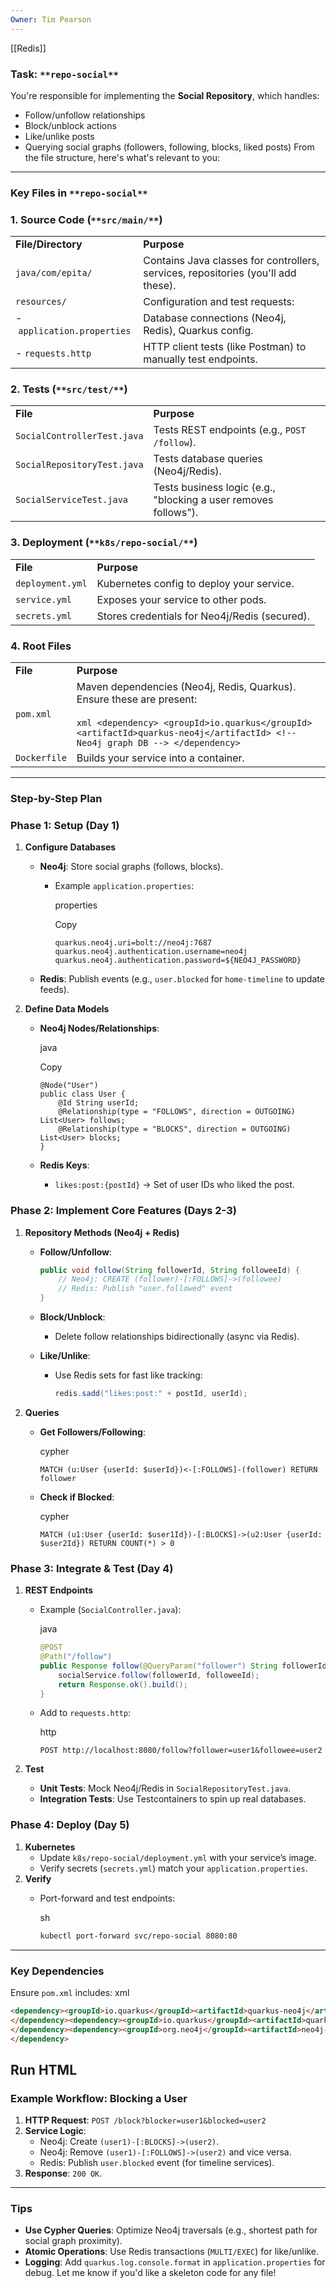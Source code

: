 ```yaml
---
Owner: Tim Pearson
---
```

[[Redis]]
### **Task:** `**repo-social**`
You're responsible for implementing the **Social Repository**, which handles:
- Follow/unfollow relationships
- Block/unblock actions
- Like/unlike posts
- Querying social graphs (followers, following, blocks, liked posts)
From the file structure, here's what's relevant to you:
---
### **Key Files in** `**repo-social**`
### **1. Source Code (**`**src/main/**`**)**
|   |   |
|---|---|
|**File/Directory**|**Purpose**|
|`java/com/epita/`|Contains Java classes for controllers, services, repositories (you'll add these).|
|`resources/`|Configuration and test requests:|
|- `application.properties`|Database connections (Neo4j, Redis), Quarkus config.|
|- `requests.http`|HTTP client tests (like Postman) to manually test endpoints.|
### **2. Tests (**`**src/test/**`**)**
|   |   |
|---|---|
|**File**|**Purpose**|
|`SocialControllerTest.java`|Tests REST endpoints (e.g., `POST /follow`).|
|`SocialRepositoryTest.java`|Tests database queries (Neo4j/Redis).|
|`SocialServiceTest.java`|Tests business logic (e.g., "blocking a user removes follows").|
### **3. Deployment (**`**k8s/repo-social/**`**)**
|   |   |
|---|---|
|**File**|**Purpose**|
|`deployment.yml`|Kubernetes config to deploy your service.|
|`service.yml`|Exposes your service to other pods.|
|`secrets.yml`|Stores credentials for Neo4j/Redis (secured).|
### **4. Root Files**
|   |   |
|---|---|
|**File**|**Purpose**|
|`pom.xml`|Maven dependencies (Neo4j, Redis, Quarkus). Ensure these are present:  <br>  <br>`xml <dependency> <groupId>io.quarkus</groupId> <artifactId>quarkus-neo4j</artifactId> <!-- Neo4j graph DB --> </dependency>`|
|`Dockerfile`|Builds your service into a container.|
---
### **Step-by-Step Plan**
### **Phase 1: Setup (Day 1)**
1. **Configure Databases**
    - **Neo4j**: Store social graphs (follows, blocks).
        - Example `application.properties`:
            
            properties
            
            Copy
            
            ```Plain
            quarkus.neo4j.uri=bolt://neo4j:7687
            quarkus.neo4j.authentication.username=neo4j
            quarkus.neo4j.authentication.password=${NEO4J_PASSWORD}
            ```
            
    - **Redis**: Publish events (e.g., `user.blocked` for `home-timeline` to update feeds).
2. **Define Data Models**
    - **Neo4j Nodes/Relationships**:
        
        java
        
        Copy
        
        ```Plain
        @Node("User")
        public class User {
            @Id String userId;
            @Relationship(type = "FOLLOWS", direction = OUTGOING) List<User> follows;
            @Relationship(type = "BLOCKS", direction = OUTGOING) List<User> blocks;
        }
        ```
        
    - **Redis Keys**:
        - `likes:post:{postId}` → Set of user IDs who liked the post.
### **Phase 2: Implement Core Features (Days 2-3)**
1. **Repository Methods (Neo4j + Redis)**
    - **Follow/Unfollow**:
        
        ```Java
        public void follow(String followerId, String followeeId) {
            // Neo4j: CREATE (follower)-[:FOLLOWS]->(followee)
            // Redis: Publish "user.followed" event
        }
        ```
        
    - **Block/Unblock**:
        - Delete follow relationships bidirectionally (async via Redis).
    - **Like/Unlike**:
        - Use Redis sets for fast like tracking:
            
              
            
            ```Java
            redis.sadd("likes:post:" + postId, userId);
            ```
            
2. **Queries**
    - **Get Followers/Following**:
        
        cypher
        
        ```Plain
        MATCH (u:User {userId: $userId})<-[:FOLLOWS]-(follower) RETURN follower
        ```
        
    - **Check if Blocked**:
        
        cypher
        
        ```Plain
        MATCH (u1:User {userId: $user1Id})-[:BLOCKS]->(u2:User {userId: $user2Id}) RETURN COUNT(*) > 0
        ```
        
### **Phase 3: Integrate & Test (Day 4)**
1. **REST Endpoints**
    - Example (`SocialController.java`):
        
        java
        
        ```Java
        @POST
        @Path("/follow")
        public Response follow(@QueryParam("follower") String followerId, @QueryParam("followee") String followeeId) {
            socialService.follow(followerId, followeeId);
            return Response.ok().build();
        }
        ```
        
    - Add to `requests.http`:
        
        http
        
        ```Plain
        POST http://localhost:8080/follow?follower=user1&followee=user2
        ```
        
2. **Test**
    - **Unit Tests**: Mock Neo4j/Redis in `SocialRepositoryTest.java`.
    - **Integration Tests**: Use Testcontainers to spin up real databases.
### **Phase 4: Deploy (Day 5)**
1. **Kubernetes**
    - Update `k8s/repo-social/deployment.yml` with your service’s image.
    - Verify secrets (`secrets.yml`) match your `application.properties`.
2. **Verify**
    - Port-forward and test endpoints:
        
        sh
        
        ```Bash
        kubectl port-forward svc/repo-social 8080:80
        ```
        
---
### **Key Dependencies**
Ensure `pom.xml` includes:
xml
```HTML
<dependency><groupId>io.quarkus</groupId><artifactId>quarkus-neo4j</artifactId> <!-- Neo4j -->
</dependency><dependency><groupId>io.quarkus</groupId><artifactId>quarkus-redis-client</artifactId> <!-- Redis -->
</dependency><dependency><groupId>org.neo4j</groupId><artifactId>neo4j-ogm-core</artifactId> <!-- Neo4j OGM -->
</dependency>
```
Run HTML
---
### **Example Workflow: Blocking a User**
1. **HTTP Request**: `POST /block?blocker=user1&blocked=user2`
2. **Service Logic**:
    - Neo4j: Create `(user1)-[:BLOCKS]->(user2)`.
    - Neo4j: Remove `(user1)-[:FOLLOWS]->(user2)` and vice versa.
    - Redis: Publish `user.blocked` event (for timeline services).
3. **Response**: `200 OK`.
---
### **Tips**
- **Use Cypher Queries**: Optimize Neo4j traversals (e.g., shortest path for social graph proximity).
- **Atomic Operations**: Use Redis transactions (`MULTI/EXEC`) for like/unlike.
- **Logging**: Add `quarkus.log.console.format` in `application.properties` for debug.
Let me know if you'd like a skeleton code for any file!